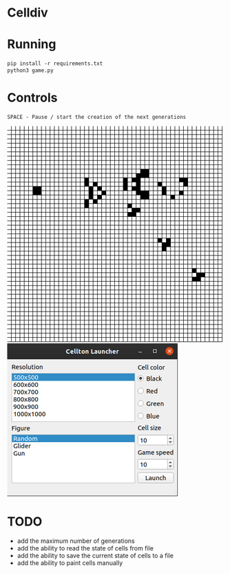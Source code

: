 # Celldiv

# Running
```
pip install -r requirements.txt
python3 game.py
```

# Controls
```
SPACE - Pause / start the creation of the next generations
```

![Gun Gif](/img/gun.gif)
![Launcher Pic](/img/launcher.png)

# TODO
* add the maximum number of generations
* add the ability to read the state of cells from file
* add the ability to save the current state of cells to a file
* add the ability to paint cells manually
